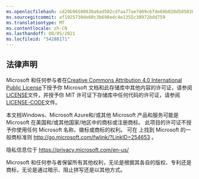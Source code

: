 ```yaml
---
ms.openlocfilehash: cd29b96580830a6ad502cdfaa77ae7d09c6fde68b020d505038428a7c2510b88
ms.sourcegitcommit: af1925730de60c3b698edc4e1355c38972bdd759
ms.translationtype: MT
ms.contentlocale: zh-CN
ms.lasthandoff: 08/05/2021
ms.locfileid: "54288171"
---
```

## <a name="legal-notices"></a>法律声明
Microsoft 和任何参与者在[Creative Commons Attribution 4.0 International Public License](https://creativecommons.org/licenses/by/4.0/legalcode)下授予你 Microsoft 文档和此存储库中其他内容的许可证，请参阅[LICENSE](LICENSE)文件，并授予你 MIT 许可证[](https://opensource.org/licenses/MIT)下存储库中任何代码的许可证，请参阅[LICENSE-CODE](LICENSE-CODE)文件。

本文档Windows、Microsoft Azure和/或其他 Microsoft 产品和服务可能是 Microsoft 在美国和/或其他国家/地区中的商标或注册商标。
此项目的许可证不授予你使用任何 Microsoft 名称、徽标或商标的权利。
可在 上找到 Microsoft 的一般商标准则 http://go.microsoft.com/fwlink/?LinkID=254653 。

隐私信息位于 https://privacy.microsoft.com/en-us/

Microsoft 和任何参与者保留所有其他权利，无论是根据其各自的版权、专利还是商标，无论是通过暗示、阻止拼写还是以其他方式。